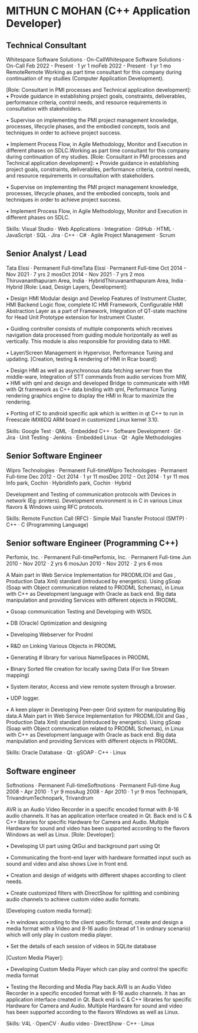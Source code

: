 # MITHUN C MOHAN (C++ Application Developer)

## Technical Consultant
Whitespace Software Solutions · On-CallWhitespace Software Solutions · On-Call
Feb 2022 - Present · 1 yr 1 moFeb 2022 - Present · 1 yr 1 mo
RemoteRemote
Working as part time consultant for this company during continuation of my studies (Computer Application Development).

[Role: Consultant in PMI processes and Technical application development]:
• Provide guidance in establishing project goals, constraints, deliverables, performance criteria, control needs, and resource requirements in consultation with stakeholders.

• Supervise on implementing the PMI project management knowledge, processes, lifecycle phases, and the embodied concepts, tools and techniques in order to achieve project success.

• Implement Process Flow, in Agile Methodology, Monitor and Execution in different phases on SDLC.Working as part time consultant for this company during continuation of my studies.
[Role: Consultant in PMI processes and Technical application development]: 
• Provide guidance in establishing project goals, constraints, deliverables, performance criteria, control needs, and resource requirements in consultation with stakeholders. 

• Supervise on implementing the PMI project management knowledge, processes, lifecycle phases, and the embodied concepts, tools and techniques in order to achieve project success.

• Implement Process Flow, in Agile Methodology, Monitor and Execution in different phases on SDLC.

Skills: Visual Studio · Web Applications · Integration · GitHub · HTML · JavaScript · SQL · Jira · C++ · C# · Agile Project Management · Scrum

## Senior Analyst / Lead
Tata Elxsi · Permanent Full-timeTata Elxsi · Permanent Full-time
Oct 2014 - Nov 2021 · 7 yrs 2 mosOct 2014 - Nov 2021 · 7 yrs 2 mos
Thiruvananthapuram Area, India · HybridThiruvananthapuram Area, India · Hybrid
[Role: Lead, Design Layers, Development]:

• Design HMI Modular design and Develop Features of Instrument Cluster, HMI Backend Logic flow, complete IC HMI Framework, Configurable HMI Abstraction Layer as a part of Framework, Integration of QT-state machine for Head Unit Prototype extension for Instrument Cluster.

• Guiding controller consists of multiple components which receives navigation data processed from guiding module horizontally as well as vertically. This module is also responsible for providing data to HMI.

• Layer/Screen Management in Hypervisor, Performance Tuning and updating.
[Creation, testing & rendering of HMI in Rcar board]:

• Design HMI as well as asynchronous data fetching server from the middle-ware, Integration of STT commands from audio services from MW,  
• HMI with qml and design and developed Bridge to communicate with HMI with Qt framework as C++ data binding with qml, Performance Tuning rendering graphics engine to display the HMI in Rcar to maximize the rendering.

• Porting of IC to android specific apk which is written in qt C++ to run in Freescale iMX6DQ ARM board in customized Linux kernel 3.10.

Skills: Google Test · QML · Embedded C++ · Software Development · Git · Jira · Unit Testing · Jenkins · Embedded Linux · Qt · Agile Methodologies

## Senior Software Engineer
Wipro Technologies · Permanent Full-timeWipro Technologies · Permanent Full-time
Dec 2012 - Oct 2014 · 1 yr 11 mosDec 2012 - Oct 2014 · 1 yr 11 mos
Info park, Cochin · HybridInfo park, Cochin · Hybrid

Development and Testing of communication protocols with Devices in network (Eg: printers). Development environment is in C in various Linux flavors & Windows using RFC protocols.

Skills: Remote Function Call (RFC) · Simple Mail Transfer Protocol (SMTP) · C++ · C (Programming Language)

## Senior software Engineer (Programming C++)
Perfomix, Inc. · Permanent Full-timePerfomix, Inc. · Permanent Full-time
Jun 2010 - Nov 2012 · 2 yrs 6 mosJun 2010 - Nov 2012 · 2 yrs 6 mos

A Main part in Web Service Implementation for PRODML(Oil and Gas , Production Data Xml) standard (introduced by energetics). Using gSoap (Soap with Object communication related to PRODML Schemas), in Linux with C++ as Development language with Oracle as back end. Big data manipulation and providing Services with different objects in PRODML.

• Gsoap communication Testing and Developing with WSDL

• DB (Oracle) Optimization and designing

• Developing Webserver for Prodml

• R&D on Linking Various Objects in PRODML

• Generating # library for various NameSpaces in PRODML

• Binary Sorted file creation for locally saving Data (For live Stream mapping)

• System iterator, Access and view remote system through a browser.

• UDP logger. 

• A keen player in Developing Peer-peer Grid system for manipulating Big data.A Main part in Web Service Implementation for PRODML(Oil and Gas , Production Data Xml) standard (introduced by energetics). Using gSoap (Soap with Object communication related to PRODML Schemas), in Linux with C++ as Development language with Oracle as back end. Big data manipulation and providing Services with different objects in PRODML. 

Skills: Oracle Database · Qt · gSOAP · C++ · Linux


## Software engineer
Softnotions · Permanent Full-timeSoftnotions · Permanent Full-time
Aug 2008 - Apr 2010 · 1 yr 9 mosAug 2008 - Apr 2010 · 1 yr 9 mos
Technopark, TrivandrumTechnopark, Trivandrum

AVR is an Audio Video Recorder in a specific encoded format with 8-16 audio channels. It has an application interface created in Qt. Back end is C & C++ libraries for specific Hardware for Camera and Audio. Multiple Hardware for sound and video has been supported according to the flavors Windows as well as Linux. 
[Role: Developer]:

• Developing UI part using QtGui and background part using Qt

• Communicating the front-end layer with hardware formatted input such as sound and video and also shows Live in front end. 

• Creation and design of widgets with different shapes according to client needs.

• Create customized filters with DirectShow for splitting and combining audio channels to achieve custom video audio formats. 

[Developing custom media format]:

• In windows according to the client specific format, create and design a media format with a Video and 8-16 audio (instead of 1 in ordinary scenario) which will only play in custom media player.

• Set the details of each session of videos in SQLite database 

[Custom Media Player]:

• Developing Custom Media Player which can play and control the specific media format

• Testing the Recording and Media Play back.AVR is an Audio Video Recorder in a specific encoded format with 8-16 audio channels. It has an application interface created in Qt. Back end is C & C++ libraries for specific Hardware for Camera and Audio. Multiple Hardware for sound and video has been supported according to the flavors Windows as well as Linux.

Skills: V4L · OpenCV · Audio video · DirectShow · C++ · Linux
